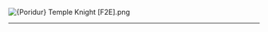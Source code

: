 ![{Poridur} Temple Knight [F2E].png](https://raw.githubusercontent.com/Klokinator/FE-Repo/main/Portrait%20Repository/Spriting%20Community%20OC's%20(Grouped%20by%20Artist)/Poridur%20(F2E)/%7BPoridur%7D%20Temple%20Knight%20%5BF2E%5D.png "{Poridur} Temple Knight [F2E].png")



----

